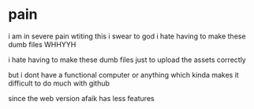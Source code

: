 # pain
i am in severe pain wtiting this i swear to god i hate having to make these dumb files WHHYYH

i hate having to make these dumb files just to upload the assets correctly

but i dont have a functional computer or anything which kinda makes it difficult to do much with github

since the web version afaik has less features
